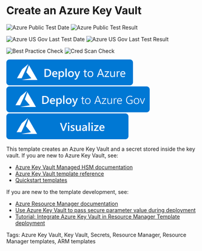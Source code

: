 # Create an Azure Key Vault

![Azure Public Test Date](https://azurequickstartsservice.blob.core.windows.net/badges/101-managed-hsm-create/PublicLastTestDate.svg)
![Azure Public Test Result](https://azurequickstartsservice.blob.core.windows.net/badges/101-managed-hsm-create/PublicDeployment.svg)

![Azure US Gov Last Test Date](https://azurequickstartsservice.blob.core.windows.net/badges/101-managed-hsm-create/FairfaxLastTestDate.svg)
![Azure US Gov Last Test Result](https://azurequickstartsservice.blob.core.windows.net/badges/101-managed-hsm-create/FairfaxDeployment.svg)

![Best Practice Check](https://azurequickstartsservice.blob.core.windows.net/badges/101-managed-hsm-create/BestPracticeResult.svg)
![Cred Scan Check](https://azurequickstartsservice.blob.core.windows.net/badges/101-managed-hsm-create/CredScanResult.svg)

[![Deploy To Azure](https://raw.githubusercontent.com/Azure/azure-quickstart-templates/master/1-CONTRIBUTION-GUIDE/images/deploytoazure.svg?sanitize=true)](https://portal.azure.com/#create/Microsoft.Template/uri/https%3A%2F%2Fraw.githubusercontent.com%2FAzure%2Fazure-quickstart-templates%2Fmaster%2F101-managed-hsm-create%2Fazuredeploy.json)
[![Deploy To Azure US Gov](https://raw.githubusercontent.com/Azure/azure-quickstart-templates/master/1-CONTRIBUTION-GUIDE/images/deploytoazuregov.svg?sanitize=true)](https://portal.azure.us/#create/Microsoft.Template/uri/https%3A%2F%2Fraw.githubusercontent.com%2FAzure%2Fazure-quickstart-templates%2Fmaster%2F101-managed-hsm-create%2Fazuredeploy.json)
[![Visualize](https://raw.githubusercontent.com/Azure/azure-quickstart-templates/master/1-CONTRIBUTION-GUIDE/images/visualizebutton.svg?sanitize=true)](http://armviz.io/#/?load=https%3A%2F%2Fraw.githubusercontent.com%2FAzure%2Fazure-quickstart-templates%2Fmaster%2F101-managed-hsm-create%2Fazuredeploy.json)

This template creates an Azure Key Vault and a secret stored inside the key vault. If you are new to Azure Key Vault, see:

- [Azure Key Vault Managed HSM documentation](https://docs.microsoft.com/azure/key-vault/managed-hsm)
- [Azure Key Vault template reference](https://docs.microsoft.com/azure/templates/microsoft.keyvault/allversions)
- [Quickstart templates](https://azure.microsoft.com/resources/templates/?resourceType=Microsoft.Keyvault)

If you are new to the template development, see:

- [Azure Resource Manager documentation](https://docs.microsoft.com/en-us/azure/azure-resource-manager/)
- [Use Azure Key Vault to pass secure parameter value during deployment](https://docs.microsoft.com/azure/azure-resource-manager/resource-manager-keyvault-parameter)
- [Tutorial: Integrate Azure Key Vault in Resource Manager Template deployment](https://docs.microsoft.com/azure/azure-resource-manager/resource-manager-tutorial-use-key-vault)

Tags: Azure Key Vault, Key Vault, Secrets, Resource Manager, Resource Manager templates, ARM templates


